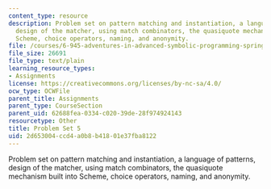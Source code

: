 ```yaml
---
content_type: resource
description: Problem set on pattern matching and instantiation, a language of patterns,
  design of the matcher, using match combinators, the quasiquote mechanism built into
  Scheme, choice operators, naming, and anonymity.
file: /courses/6-945-adventures-in-advanced-symbolic-programming-spring-2009/2d653004ccd4a0b8b41801e37fba8122_assn05.txt
file_size: 26691
file_type: text/plain
learning_resource_types:
- Assignments
license: https://creativecommons.org/licenses/by-nc-sa/4.0/
ocw_type: OCWFile
parent_title: Assignments
parent_type: CourseSection
parent_uid: 62688fea-0334-c020-39de-28f974924143
resourcetype: Other
title: Problem Set 5
uid: 2d653004-ccd4-a0b8-b418-01e37fba8122
---
```

Problem set on pattern matching and instantiation, a language of patterns, design of the matcher, using match combinators, the quasiquote mechanism built into Scheme, choice operators, naming, and anonymity.